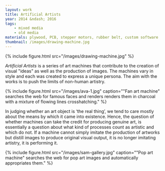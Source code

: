 ```yaml
---
layout: work
title: Artificial Artists
year: 2014 &ndash; 2016
tags:
    - mixed media
    - old media
materials: plywood, PCB, stepper motors, rubber belt, custom software
thumbnail: /images/drawing-machine.jpg
---
```


{% include figure.html src="/images/drawing-machine.jpg" %}

*Artificial Artists* is a series of art machines that contribute to the creation of visual "ideas" as well as the production of images. 
The machines vary in style and each was created to express a unique persona. The aim with the works is to push the limits of non-human artistry.


{% include figure.html src="/images/ava-1.jpg" caption="\"Fan art machine\" searches the web for famous faces and renders renders them in charcoal with a mixture of flowing lines crosshatching." %}

In judging whether an art object is ‘the real thing’, we tend to care mostly about the means by which it came into existence. Hence, the question of whether machines can take the credit for producing genuine art, is essentially a question about what kind of processes count as artistic and which do not. If a machine cannot simply imitate the production of artworks  but distill images to produce original visual output, it is no longer imitating artistry, it is performing it.


{% include figure.html src="/images/sam-gallery.jpg" caption="\"Pop art machine\" searches the web for pop art images and automatically appropriates them." %}


